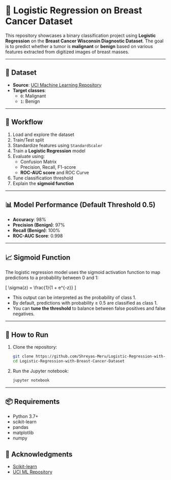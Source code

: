 # 🧠 Logistic Regression on Breast Cancer Dataset

This repository showcases a binary classification project using **Logistic Regression** on the **Breast Cancer Wisconsin Diagnostic Dataset**. The goal is to predict whether a tumor is **malignant** or **benign** based on various features extracted from digitized images of breast masses.

---

## 📁 Dataset

- **Source**: [UCI Machine Learning Repository](https://archive.ics.uci.edu/ml/datasets/Breast+Cancer+Wisconsin+(Diagnostic))
- **Target classes**:
  - `0`: Malignant
  - `1`: Benign

---

## 🔧 Workflow

1. Load and explore the dataset
2. Train/Test split
3. Standardize features using `StandardScaler`
4. Train a **Logistic Regression** model
5. Evaluate using:
   - Confusion Matrix
   - Precision, Recall, F1-score
   - **ROC-AUC score** and ROC Curve
6. Tune classification threshold
7. Explain the **sigmoid function**

---

## 📊 Model Performance (Default Threshold 0.5)

- **Accuracy**: 98%
- **Precision (Benign)**: 97%
- **Recall (Benign)**: 100%
- **ROC-AUC Score**: 0.998

---

## 📈 Sigmoid Function

The logistic regression model uses the sigmoid activation function to map predictions to a probability between 0 and 1:

\[
\sigma(z) = \frac{1}{1 + e^{-z}}
\]

- This output can be interpreted as the probability of class 1.
- By default, predictions with probability ≥ 0.5 are classified as class 1.
- You can **tune the threshold** to balance between false positives and false negatives.

---

## 🚀 How to Run

1. Clone the repository:
   ```bash
   git clone https://github.com/Shreyas-Meru/Logistic-Regression-with-Breast-Cancer-Dataset.git
   cd Logistic-Regression-with-Breast-Cancer-Dataset
   ```

2. Run the Jupyter notebook:
   ```bash
   jupyter notebook
   ```

---

## 📦 Requirements

- Python 3.7+
- scikit-learn
- pandas
- matplotlib
- numpy


## 🙌 Acknowledgments

- [Scikit-learn](https://scikit-learn.org/)
- [UCI ML Repository](https://archive.ics.uci.edu/)
